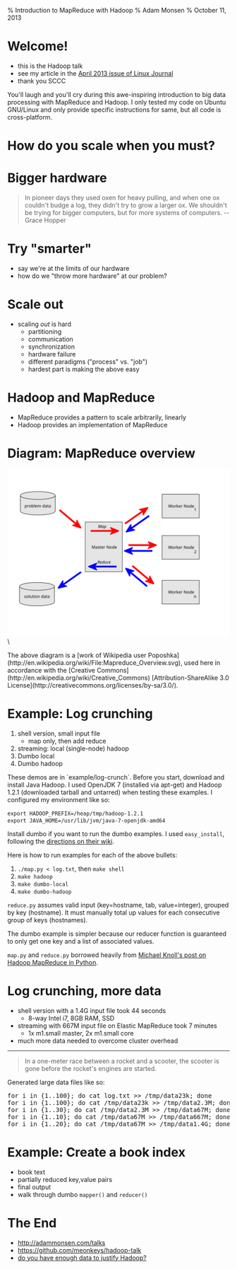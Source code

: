 % Introduction to MapReduce with Hadoop
% Adam Monsen
% October 11, 2013

# Welcome!

<!--
Conference: SeaGL 2013
Target audience experience level: intermediate
-->

- this is the Hadoop talk
- see my article in the [April 2013 issue of Linux Journal](http://www.linuxjournal.com/content/april-2013-issue-linux-journal-high-performance-computing)
- thank you SCCC

<div class="handout">
You'll laugh and you'll cry during this awe-inspiring introduction to big data
processing with MapReduce and Hadoop. I only tested my code on Ubuntu GNU/Linux
and only provide specific instructions for same, but all code is cross-platform.
</div>

# How do you scale when you must?

# Bigger hardware

> In pioneer days they used oxen for heavy pulling, and when one ox couldn't
> budge a log, they didn't try to grow a larger ox. We shouldn't be trying for
> bigger computers, but for more systems of computers. --Grace Hopper

# Try "smarter"

- say we're at the limits of our hardware
- how do we "throw more hardware" at our problem?

# Scale out

- scaling _out_ is hard
    - partitioning
    - communication
    - synchronization
    - hardware failure
    - different paradigms ("process" vs. "job")
    - hardest part is making the above easy

# Hadoop and MapReduce

- MapReduce provides a pattern to scale arbitrarily, linearly
- Hadoop provides an implementation of MapReduce

# Diagram: MapReduce overview

![MapReduce diagram](Mapreduce_Overview.svg)\ 

<div class="handout">
The above diagram is a [work of Wikipedia user Poposhka](http://en.wikipedia.org/wiki/File:Mapreduce_Overview.svg), used here in accordance with the [Creative Commons](http://en.wikipedia.org/wiki/Creative_Commons) [Attribution-ShareAlike 3.0 License](http://creativecommons.org/licenses/by-sa/3.0/).
</div>

# Example: Log crunching

1. shell version, small input file
    - map only, then add reduce
1. streaming: local (single-node) hadoop
1. Dumbo local
1. Dumbo hadoop

<div class="handout">
These demos are in `example/log-crunch`. Before you start, download and install
Java Hadoop. I used OpenJDK 7 (installed via apt-get) and Hadoop 1.2.1
(downloaded tarball and untarred) when testing these examples. I configured my
environment like so:

    export HADOOP_PREFIX=/heap/tmp/hadoop-1.2.1
    export JAVA_HOME=/usr/lib/jvm/java-7-openjdk-amd64

Install dumbo if you want to run the dumbo examples. I used `easy_install`,
following the [directions on their wiki](https://github.com/klbostee/dumbo/wiki/Building-and-installing).

Here is how to run examples for each of the above bullets:

1. `./map.py < log.txt`, then `make shell`
1. `make hadoop`
1. `make dumbo-local`
1. `make dumbo-hadoop`

`reduce.py` assumes valid input (key=hostname, tab, value=integer), grouped by
key (hostname). It must manually total up values for each consecutive group of
keys (hostnames).

The dumbo example is simpler because our reducer function is guaranteed to only
get one key and a list of associated values.

`map.py` and `reduce.py` borrowed heavily from
[Michael Knoll's post on Hadoop MapReduce in Python](http://www.michael-noll.com/tutorials/writing-an-hadoop-mapreduce-program-in-python/).
</div>

# Log crunching, more data

- shell version with a 1.4G input file took 44 seconds
    - 8-way Intel i7, 8GB RAM, SSD
- streaming with 667M input file on Elastic MapReduce took 7 minutes
    - 1x m1.small master, 2x m1.small core
- much more data needed to overcome cluster overhead

<hr />

> In a one-meter race between a rocket and a scooter, the scooter is gone
> before the rocket's engines are started.

<div class="handout">
Generated large data files like so:
<pre>
for i in {1..100}; do cat log.txt &gt;&gt; /tmp/data23k; done
for i in {1..100}; do cat /tmp/data23k &gt;&gt; /tmp/data2.3M; done
for i in {1..30}; do cat /tmp/data2.3M &gt;&gt; /tmp/data67M; done
for i in {1..10}; do cat /tmp/data67M &gt;&gt; /tmp/data667M; done
for i in {1..20}; do cat /tmp/data67M &gt;&gt; /tmp/data1.4G; done
</pre>
</div>

# Example: Create a book index

- book text
- partially reduced key,value pairs
- final output
- walk through dumbo `mapper()` and `reducer()`

# The End

* <http://adammonsen.com/talks>
* <https://github.com/meonkeys/hadoop-talk>
* [do you have enough data to justify Hadoop?](http://www.chrisstucchio.com/blog/2013/hadoop_hatred.html)

<!--
vim: ft=markdown
-->
